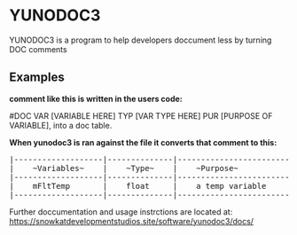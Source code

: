 # YUNODOC3
YUNODOC3 is a program to help developers doccument less by turning DOC comments 


## Examples
**comment like this is written in the users code:**


#DOC VAR [VARIABLE HERE] TYP [VAR TYPE HERE] PUR [PURPOSE OF VARIABLE], into a doc table.


**When yunodoc3 is ran against the file it converts that comment to this:**
<pre>
|-------------------|--------------|----------------------------------|
|    ~Variables~    |    ~Type~    |    ~Purpose~                     |
|-------------------|--------------|----------------------------------|
|    mFltTemp       |    float     |    a temp variable               |
|-------------------|--------------|----------------------------------| 
</pre>

Further doccumentation and usage instrctions are located at: https://snowkatdevelopmentstudios.site/software/yunodoc3/docs/
